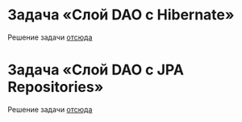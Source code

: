 # Задача «Слой DAO c Hibernate»

Решение задачи [отсюда](https://github.com/netology-code/jd-homeworks/blob/master/hibernate/task1/README.md)


# Задача «Слой DAO c JPA Repositories»

Решение задачи [отсюда](https://github.com/netology-code/jd-homeworks/blob/master/spring-jpa/task1/README.md)
